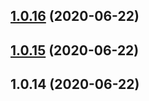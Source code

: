 ## [1.0.16](https://github.com/1225zhangqian/create-my-react-app/compare/v1.0.15...v1.0.16) (2020-06-22)



## [1.0.15](https://github.com/1225zhangqian/create-my-react-app/compare/v1.0.14...v1.0.15) (2020-06-22)



## 1.0.14 (2020-06-22)



